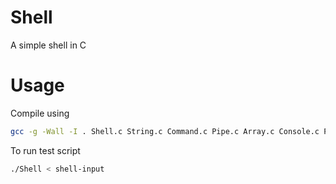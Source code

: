 # Shell
A simple shell in C

# Usage
Compile using
```bash
gcc -g -Wall -I . Shell.c String.c Command.c Pipe.c Array.c Console.c Process.c File.c -o Shell
```
To run test script
```bash
./Shell < shell-input
```
